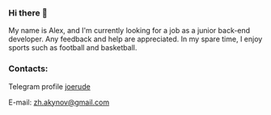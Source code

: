 ### Hi there 👋

My name is Alex, and I'm currently looking for a job as a junior back-end developer.
Any feedback and help are appreciated. 
In my spare time, I enjoy sports such as football and basketball. 




### Contacts: 
Telegram profile [joerude](https://t.me/joerude)




E-mail: zh.akynov@gmail.com



<!--
**ma4akk/ma4akk** is a ✨ _special_ ✨ repository because its `README.md` (this file) appears on your GitHub profile.

Here are some ideas to get you started:

- 🔭 I’m currently working on ...
- 🌱 I’m currently learning ...
- 👯 I’m looking to collaborate on ...
- 🤔 I’m looking for help with ...
- 💬 Ask me about ...
- 📫 How to reach me: ...
- 😄 Pronouns: ...
- ⚡ Fun fact: ...
-->
